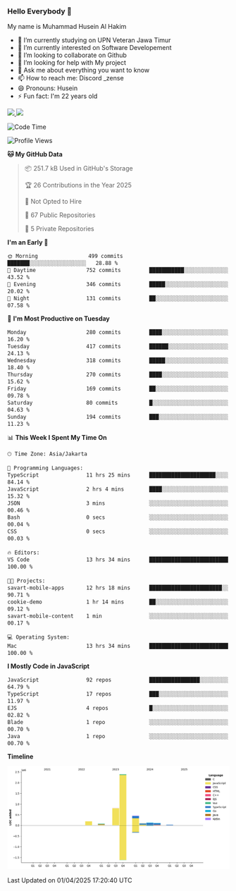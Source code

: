 ### Hello Everybody 👋

My name is Muhammad Husein Al Hakim

- 🔭 I’m currently studying on UPN Veteran Jawa Timur
- 🌱 I’m currently interested on Software Developement
- 👯 I’m looking to collaborate on Github
- 🤔 I’m looking for help with My project
- 💬 Ask me about everything you want to know
- 📫 How to reach me: Discord _zense
- 😄 Pronouns: Husein
- ⚡ Fun fact: I'm 22 years old

<p align="left">
<a href="https://github.com/huseinhq">
  <img height="180em" src="https://github-readme-stats-eight-theta.vercel.app/api?username=huseinhq&show_icons=true&theme=algolia&include_all_commits=true&count_private=true"/>
  <img height="180em" src="https://github-readme-stats-eight-theta.vercel.app/api/top-langs/?username=huseinhq&layout=compact&langs_count=8&theme=algolia"/>
</a>
</p>

<!--START_SECTION:waka-->
![Code Time](http://img.shields.io/badge/Code%20Time-1%2C986%20hrs%2045%20mins-blue)

![Profile Views](http://img.shields.io/badge/Profile%20Views-0-blue)

**🐱 My GitHub Data** 

> 📦 251.7 kB Used in GitHub's Storage 
 > 
> 🏆 26 Contributions in the Year 2025
 > 
> 🚫 Not Opted to Hire
 > 
> 📜 67 Public Repositories 
 > 
> 🔑 5 Private Repositories 
 > 
**I'm an Early 🐤** 

```text
🌞 Morning                499 commits         ███████░░░░░░░░░░░░░░░░░░   28.88 % 
🌆 Daytime                752 commits         ███████████░░░░░░░░░░░░░░   43.52 % 
🌃 Evening                346 commits         █████░░░░░░░░░░░░░░░░░░░░   20.02 % 
🌙 Night                  131 commits         ██░░░░░░░░░░░░░░░░░░░░░░░   07.58 % 
```
📅 **I'm Most Productive on Tuesday** 

```text
Monday                   280 commits         ████░░░░░░░░░░░░░░░░░░░░░   16.20 % 
Tuesday                  417 commits         ██████░░░░░░░░░░░░░░░░░░░   24.13 % 
Wednesday                318 commits         █████░░░░░░░░░░░░░░░░░░░░   18.40 % 
Thursday                 270 commits         ████░░░░░░░░░░░░░░░░░░░░░   15.62 % 
Friday                   169 commits         ██░░░░░░░░░░░░░░░░░░░░░░░   09.78 % 
Saturday                 80 commits          █░░░░░░░░░░░░░░░░░░░░░░░░   04.63 % 
Sunday                   194 commits         ███░░░░░░░░░░░░░░░░░░░░░░   11.23 % 
```


📊 **This Week I Spent My Time On** 

```text
🕑︎ Time Zone: Asia/Jakarta

💬 Programming Languages: 
TypeScript               11 hrs 25 mins      █████████████████████░░░░   84.14 % 
JavaScript               2 hrs 4 mins        ████░░░░░░░░░░░░░░░░░░░░░   15.32 % 
JSON                     3 mins              ░░░░░░░░░░░░░░░░░░░░░░░░░   00.46 % 
Bash                     0 secs              ░░░░░░░░░░░░░░░░░░░░░░░░░   00.04 % 
CSS                      0 secs              ░░░░░░░░░░░░░░░░░░░░░░░░░   00.03 % 

🔥 Editors: 
VS Code                  13 hrs 34 mins      █████████████████████████   100.00 % 

🐱‍💻 Projects: 
savart-mobile-apps       12 hrs 18 mins      ███████████████████████░░   90.71 % 
cookie-demo              1 hr 14 mins        ██░░░░░░░░░░░░░░░░░░░░░░░   09.12 % 
savart-mobile-content    1 min               ░░░░░░░░░░░░░░░░░░░░░░░░░   00.17 % 

💻 Operating System: 
Mac                      13 hrs 34 mins      █████████████████████████   100.00 % 
```

**I Mostly Code in JavaScript** 

```text
JavaScript               92 repos            ████████████████░░░░░░░░░   64.79 % 
TypeScript               17 repos            ███░░░░░░░░░░░░░░░░░░░░░░   11.97 % 
EJS                      4 repos             █░░░░░░░░░░░░░░░░░░░░░░░░   02.82 % 
Blade                    1 repo              ░░░░░░░░░░░░░░░░░░░░░░░░░   00.70 % 
Java                     1 repo              ░░░░░░░░░░░░░░░░░░░░░░░░░   00.70 % 
```



**Timeline**

![Lines of Code chart](https://raw.githubusercontent.com/HuseinHQ/HuseinHQ/main/assets/bar_graph.png)


 Last Updated on 01/04/2025 17:20:40 UTC
<!--END_SECTION:waka-->
